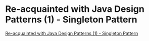 # Re-acquainted with Java Design Patterns (1) - Singleton Pattern
[Re-acquainted with Java Design Patterns (1) - Singleton Pattern](https://aiwithcloud.com/2022/09/16/re_acquainted_with_java_design_patterns_1___singleton_pattern/)